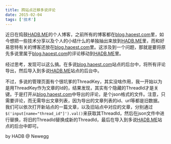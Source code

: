 ```yaml
---
title: 跨站点迁移多说评论
date: 2015-02-04
tags: ['技术']
---
```


近日在捣鼓[HADB.ME](https://hadb.me/)的个人博客，之前所有的博客都在[blog.haoest.com](http://blog.haoest.com/)里，如今想把一些技术分享以及个人的小结什么的单独抽出来放到[HADB.ME](https://hadb.me/)里，而和好易思特有关的博客还放在[blog.haoest.com](http://blog.haoest.com/)里。这涉及到一个问题，那就是要将原先多说里属于[blog.haoest.com](http://blog.haoest.com/)的评论移动到[HADB.ME](https://hadb.me/)里。

经过思考，发现可以这么搞。在多说[blog.haoest.com](http://blog.haoest.com/)站点的后台中，将所有评论导出，然后导入到多说[HADB.ME](https://hadb.me/)站点的后台中。

不过，多说的管理页面有个很坑爹的ThreadKey，其实没啥作用，我一开始以为是用ThreadKey作为文章的Id的，结果发现，其实有个隐藏的ThreadId才是关键。于是打开从[blog.haoest.com](http://blog.haoest.com/)中导出的评论，是个json格式的文件。注意，只需要评论，而无需导出文章列表，因为导出的文章列表的id、url等都是旧数据。我们可以依次打开新站点的一篇文章，以及旧站点中对应的文章，分别通过`$('input[name="thread_id"]').val()`来获取其ThreadId，然后在json文件中进行替换，将旧的ThreadId替换成新的ThreadId，最后在导入到多说[HADB.ME](https://hadb.me/)站点的后台中即可。

by HADB @ Newegg
